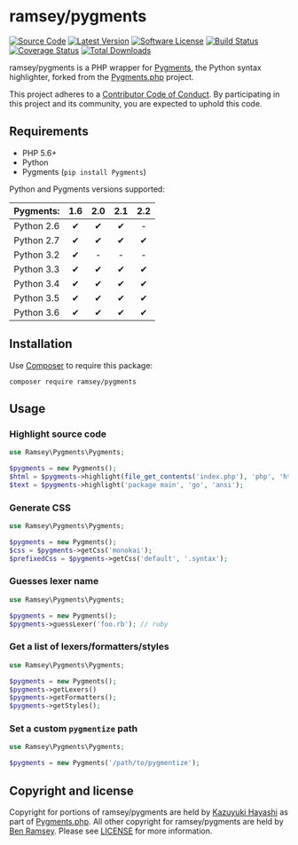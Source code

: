 # ramsey/pygments

[![Source Code][badge-source]][github]
[![Latest Version][badge-release]][packagist]
[![Software License][badge-license]][license]
[![Build Status][badge-build]][travisci]
[![Coverage Status][badge-coverage]][coveralls]
[![Total Downloads][badge-downloads]][packagist]

ramsey/pygments is a PHP wrapper for [Pygments][], the Python syntax highlighter, forked from the [Pygments.php][kzykhys-pygments] project.

This project adheres to a [Contributor Code of Conduct][conduct]. By participating in this project and its community, you are expected to uphold this code.

## Requirements

* PHP 5.6+
* Python
* Pygments (`pip install Pygments`)

Python and Pygments versions supported:

| Pygments:  | 1.6 | 2.0 | 2.1 | 2.2 |
| :--------- | :-: | :-: | :-: | :-: |
| Python 2.6 | ✔   | ✔   | ✔   | -   |
| Python 2.7 | ✔   | ✔   | ✔   | ✔   |
| Python 3.2 | ✔   | -   | -   | -   |
| Python 3.3 | ✔   | ✔   | ✔   | ✔   |
| Python 3.4 | ✔   | ✔   | ✔   | ✔   |
| Python 3.5 | ✔   | ✔   | ✔   | ✔   |
| Python 3.6 | ✔   | ✔   | ✔   | ✔   |

## Installation

Use [Composer][] to require this package:

```
composer require ramsey/pygments
```

## Usage

### Highlight source code

``` php
use Ramsey\Pygments\Pygments;

$pygments = new Pygments();
$html = $pygments->highlight(file_get_contents('index.php'), 'php', 'html');
$text = $pygments->highlight('package main', 'go', 'ansi');
```

### Generate CSS

``` php
use Ramsey\Pygments\Pygments;

$pygments = new Pygments();
$css = $pygments->getCss('monokai');
$prefixedCss = $pygments->getCss('default', '.syntax');
```

### Guesses lexer name

``` php
use Ramsey\Pygments\Pygments;

$pygments = new Pygments();
$pygments->guessLexer('foo.rb'); // ruby
```

### Get a list of lexers/formatters/styles

``` php
use Ramsey\Pygments\Pygments;

$pygments = new Pygments();
$pygments->getLexers()
$pygments->getFormatters();
$pygments->getStyles();
```

### Set a custom `pygmentize` path

``` php
use Ramsey\Pygments\Pygments;

$pygments = new Pygments('/path/to/pygmentize');
```

## Copyright and license

Copyright for portions of ramsey/pygments are held by [Kazuyuki Hayashi][kzykhys] as part of [Pygments.php][kzykhys-pygments]. All other copyright for ramsey/pygments are held by [Ben Ramsey][ramsey]. Please see [LICENSE][] for more information.


[badge-build]: https://img.shields.io/travis/ramsey/pygments/master.svg?style=flat-square
[badge-coverage]: https://img.shields.io/coveralls/ramsey/pygments/master.svg?style=flat-square
[badge-downloads]: https://img.shields.io/packagist/dt/ramsey/pygments.svg?style=flat-square
[badge-license]: https://img.shields.io/badge/license-MIT-brightgreen.svg?style=flat-square
[badge-release]: https://img.shields.io/packagist/v/ramsey/pygments.svg?style=flat-square
[badge-source]: https://img.shields.io/badge/source-ramsey/pygments-blue.svg?style=flat-square
[composer]: https://getcomposer.org
[conduct]: https://github.com/ramsey/uuid/pygments/master/CODE_OF_CONDUCT.md
[coveralls]: https://coveralls.io/r/ramsey/pygments?branch=master
[github]: https://github.com/ramsey/pygments
[kzykhys-pygments]: https://github.com/kzykhys/Pygments.php
[kzykhys]: https://github.com/kzykhys
[license]: https://github.com/ramsey/pygments/blob/master/LICENSE
[packagist]: https://packagist.org/packages/ramsey/pygments
[pygments]: http://pygments.org/
[ramsey]: https://benramsey.com
[travisci]: https://travis-ci.org/ramsey/pygments
